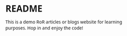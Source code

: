 # README

This is a demo RoR articles or blogs website for learning purposes. Hop in and enjoy the code!

<style>
        * {
            margin: 0;
            padding: 0;
            box-sizing: border-box;
        }

        html,
        body {
            height: 100%;
            font-family: 'Segoe UI', sans-serif;
            display: flex;
            flex-direction: column;
            min-height: 100vh;
        }

        .page-content {
            flex: 1 0 auto;
            background-color: lightgrey;
        }

        #sticky-footer {
            flex-shrink: none;
        }

        .footer {
            background-color: #DAD5FF;
            color: white;
            padding: 1rem 1rem;
            text-align: center;
        }

        .hero-section {
            background-color: #9081FF;
            /* soft purple */
            color: white;
            text-align: center;
            padding: 1rem 1rem;
        }

        .hero-section h1 {
            font-size: 2.8rem;
            font-weight: bold;
        }

        .tag-cloud {
            margin: 2rem auto;
            width: 100%;
        }

        .tag-cloud span {
            display: inline-block;
            margin: 4px;
            font-weight: 500;
            color: white;
        }

        .fs-sm {
            font-size: 0.9rem;
        }

        .fs-md {
            font-size: 1.1rem;
        }

        .fs-lg {
            font-size: 1.3rem;
        }

        .fs-xl {
            font-size: 1.5rem;
        }

        .blogpost-tag {
            color: #00ffff !important;
        }

        .content-tag {
            color: #FFFF00 !important;
        }

        .section-articles {
            background-color: #ffffff;
            padding: 1rem;
        }

        .create-box {
            background-color: #f0f0f0;
            padding: 2rem;
            border-radius: 8px;
            text-align: center;
            box-shadow: 0 0 8px rgba(0, 0, 0, 0.1);
        }

        .bg-pattern {
            background: linear-gradient(135deg, #3a0ca3, #7209b7, #f72585);
            /* background: linear-gradient(135deg, #1b274d, #6b6b6b); */
            background-size: 400% 400%;
            animation: gradientShift 10s ease infinite;
        }

        @keyframes gradientShift {
            0% {
                background-position: 0% 50%;
            }

            50% {
                background-position: 100% 50%;
            }

            100% {
                background-position: 0% 50%;
            }
        }

        .btn-create-blog {
            background-color: #6b57ff;
            color: white;
            font-weight: 500;
        }

        /* #DAD5FF */
        .btn-create-blog:hover {
            background-color: green;
            color: #5a4dcf;
        }

        .btn-filled {
            background-color: white;
            color: black;
            font-weight: 500;
        }

        .btn-filled:hover {
            background-color: black;
            color: white;
        }

        .center-wrapper {
            min-height: 50vh;
            display: flex;
            align-items: center;
            justify-content: center;
        }

        #custom-jumbotron {
            background-image: url('https://c1.wallpaperflare.com/preview/939/787/736/vintage-keyboard-typewriter-old.jpg');
            background-size: cover;
            background-position: center;
            background-repeat: no-repeat;
            box-shadow: 0 4px 8px rgba(0, 0, 0, 0.3);
        }
    </style>